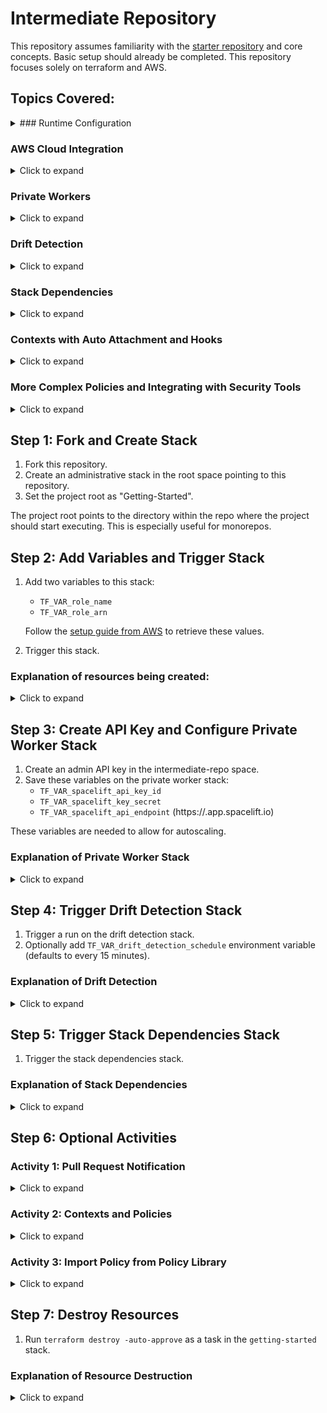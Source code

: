 # Intermediate Repository

This repository assumes familiarity with the [starter repository](https://github.com/spacelift-io/terraform-starter) and core concepts. Basic setup should already be completed.
This repository focuses solely on terraform and AWS.

## Topics Covered:

<details>
<summary>### Runtime Configuration</summary>

Runtime Configuration allows you to set up and manage configurations that define how your infrastructure is deployed and managed. It helps you control various aspects such as environment variables, command execution, and more.

More information: [Runtime Configuration](https://docs.spacelift.io/concepts/configuration/runtime-configuration/#:~:text=The%20top%20level%20of%20the,using%20this%20source%20code%20repository)

</details>

### AWS Cloud Integration

<details>
<summary>Click to expand</summary>

AWS Cloud Integration enables you to connect your Spacelift account with your AWS environment, facilitating automated deployments and infrastructure management.

More information: [AWS Cloud Integration](https://docs.spacelift.io/integrations/cloud-providers/aws#amazon-web-services-aws)

</details>

### Private Workers

<details>
<summary>Click to expand</summary>

Private Workers allow you to run jobs on dedicated, isolated instances within your VPC, enhancing security and compliance.

More information: [Private Workers](https://docs.spacelift.io/concepts/vcs-agent-pools.html#private-workers)

</details>

### Drift Detection

<details>
<summary>Click to expand</summary>

Drift Detection helps identify changes in your infrastructure that occur outside of your Spacelift configurations, ensuring that your deployed infrastructure remains consistent with your defined state.

More information: [Drift Detection](https://docs.spacelift.io/concepts/stack/drift-detection.html)

</details>

### Stack Dependencies

<details>
<summary>Click to expand</summary>

Stack Dependencies manage the relationships between different stacks, ensuring that dependencies are respected and resources are provisioned or destroyed in the correct order.

More information: [Stack Dependencies](https://docs.spacelift.io/concepts/stack/stack-dependencies.html)

</details>

### Contexts with Auto Attachment and Hooks

<details>
<summary>Click to expand</summary>

Contexts allow you to define reusable sets of environment variables and settings that can be automatically attached to stacks. Hooks enable you to run custom scripts or commands at various points in the stack lifecycle.

More information: [Contexts with Auto Attachment and Hooks](https://docs.spacelift.io/concepts/configuration/context.html)

</details>

### More Complex Policies and Integrating with Security Tools

<details>
<summary>Click to expand</summary>

This section covers advanced policy configurations and the integration of security tools like Checkov to enhance your infrastructure's security posture.

More information: [Integrating Security Tools](https://spacelift.io/blog/integrating-security-tools-with-spacelift#checkov-integration)

</details>

## Step 1: Fork and Create Stack

1. Fork this repository.
2. Create an administrative stack in the root space pointing to this repository.
3. Set the project root as "Getting-Started".

The project root points to the directory within the repo where the project should start executing. This is especially useful for monorepos.

## Step 2: Add Variables and Trigger Stack

1. Add two variables to this stack:
   - `TF_VAR_role_name`
   - `TF_VAR_role_arn`

   Follow the [setup guide from AWS](https://docs.spacelift.io/integrations/cloud-providers/aws#setup-guide) to retrieve these values.

2. Trigger this stack.

### Explanation of resources being created:

<details>
<summary>Click to expand</summary>

- Creating a space for all our resources to go into, isolating it from the rest of our account.
- Creating a stack to use an AWS EC2 private worker module.
- Creating a stack with a drift detection schedule.
- Creating two stacks with a stack dependency.
- Creating two policies which will be discussed further later.
- Mounting a file containing a JSON-encoded list of Spacelift's outgoing IPs.
- Creating a worker pool with the private key and worker pool config.
- Setting environment variables for the worker pool ID to be used in other stacks to utilize the private worker pool.
- Setting environment variables for the private key and worker pool config.

**Note:** We are using a runtime config file with the stack default AWS region set to `eu-west-1`, which will apply to all stacks.

</details>

## Step 3: Create API Key and Configure Private Worker Stack

1. Create an admin API key in the intermediate-repo space.
2. Save these variables on the private worker stack:
   - `TF_VAR_spacelift_api_key_id`
   - `TF_VAR_spacelift_key_secret`
   - `TF_VAR_spacelift_api_endpoint` (https://<accountname>.app.spacelift.io)

These variables are needed to allow for autoscaling.

### Explanation of Private Worker Stack

<details>
<summary>Click to expand</summary>

- The `Getting-Started` stack has already added variables relating to the worker pool and a mounted file with the IP addresses needed.
- Triggering a run on this stack will:
  - Create your VPC, subnets, and a security group with unrestricted egress and restricted ingress to the IP addresses needed.
  - Create your EC2 instance private worker.

</details>

## Step 4: Trigger Drift Detection Stack

1. Trigger a run on the drift detection stack.
2. Optionally add `TF_VAR_drift_detection_schedule` environment variable (defaults to every 15 minutes).

### Explanation of Drift Detection

<details>
<summary>Click to expand</summary>

- This stack will create a stack with a drift detection schedule that runs every 15 minutes.
- Optional activity: Trigger the stack with drift detection enabled. It will create a context. Manually add a label to this context via the UI and check if the drift detection run notices the drift.

</details>

## Step 5: Trigger Stack Dependencies Stack

1. Trigger the stack dependencies stack.

### Explanation of Stack Dependencies

<details>
<summary>Click to expand</summary>

- This stack will create two stacks and establish a stack dependency between them with a shared output.
- The infra stack will output `DB_CONNECTION_STRING` and save it as an input of `TF_VAR_APP_DB_URL` to the APP stack.
- Optional activity: Trigger a run on the infra stack to create the `DB_CONNECTION_STRING`, then automatically start a run in the app stack and save this output as an input to be used.

</details>

## Step 6: Optional Activities

### Activity 1: Pull Request Notification

<details>
<summary>Click to expand</summary>

- Open a pull request against any of the stacks.
- Wait for a comment from the PR notification policy that was created. It will add a comment based on the following conditions:
  - If the stack has failed in any stage not due to a policy, it will post the relevant logs.
  - If the stack has failed due to a policy, it will give a summary of the policies and any relevant deny messages.
  - If the stack has finished successfully, it will post a summary of the run, the policies used, and any changes to be made.

More information: [Notification Policy](https://docs.spacelift.io/concepts/policy/notification-policy)

</details>

### Activity 2: Contexts and Policies

<details>
<summary>Click to expand</summary>

- Our context `Tflint` and policy `Tflintchecker` were both created with the label `autoattach:tflint`.
- Add the label `tflint` to a stack of your choice and watch both the context and policy get attached to the stack.
- Trigger a run on this stack. The hooks will now install `tflint`, run the tool, and save these findings in a third-party metadata section of our policy input, which we then use in our policy.

More information: [Integrating Security Tools with Spacelift](https://spacelift.io/blog/integrating-security-tools-with-spacelift)

</details>

### Activity 3: Import Policy from Policy Library

<details>
<summary>Click to expand</summary>

- Import a policy from the policy library via the UI.
- Attach it to the stack.

</details>

## Step 7: Destroy Resources

1. Run `terraform destroy -auto-approve` as a task in the `getting-started` stack.

### Explanation of Resource Destruction

<details>
<summary>Click to expand</summary>

- Our stack has also created stack-destructors, which handle the execution of destroying the resources on our created stacks first to ensure all resources are destroyed.

More reading: [Ordered Stack Creation and Deletion](https://docs.spacelift.io/concepts/stack/stack-dependencies#ordered-stack-creation-and-deletion)

</details>
